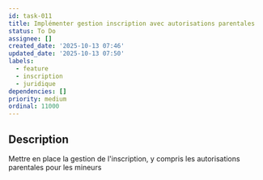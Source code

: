 ```yaml
---
id: task-011
title: Implémenter gestion inscription avec autorisations parentales
status: To Do
assignee: []
created_date: '2025-10-13 07:46'
updated_date: '2025-10-13 07:50'
labels:
  - feature
  - inscription
  - juridique
dependencies: []
priority: medium
ordinal: 11000
---
```


## Description

<!-- SECTION:DESCRIPTION:BEGIN -->
Mettre en place la gestion de l'inscription, y compris les autorisations parentales pour les mineurs
<!-- SECTION:DESCRIPTION:END -->
